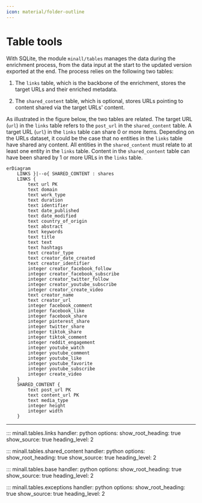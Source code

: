 ```yaml
---
icon: material/folder-outline
---
```


# Table tools


With SQLite, the module `minall/tables` manages the data during the enrichment process, from the data input at the start to the updated version exported at the end. The process relies on the following two tables:

1. The `links` table, which is the backbone of the enrichment, stores the target URLs and their enriched metadata.

2. The `shared_content` table, which is optional, stores URLs pointing to content shared via the target URLs' content.

As illustrated in the figure below, the two tables are related. The target URL (`url`) in the `links` table refers to the `post_url` in the `shared_content` table. A target URL (`url`) in the `links` table can share 0 or more items. Depending on the URLs dataset, it could be the case that no entities in the `links` table have shared any content. All entities in the `shared_content` must relate to at least one entity in the `links` table. Content in the `shared_content` table can have been shared by 1 or more URLs in the `links` table.

``` mermaid
erDiagram
    LINKS }|--o{ SHARED_CONTENT : shares
    LINKS {
        text url PK
        text domain
        text work_type
        text duration
        text identifier
        text date_published
        text date_modified
        text country_of_origin
        text abstract
        text keywords
        text title
        text text
        text hashtags
        text creator_type
        text creator_date_created
        text creator_identifier
        integer creator_facebook_follow
        integer creator_facebook_subscribe
        integer creator_twitter_follow
        integer creator_youtube_subscribe
        integer creator_create_video
        text creator_name
        text creator_url
        integer facebook_comment
        integer facebook_like
        integer facebook_share
        integer pinterest_share
        integer twitter_share
        integer tiktok_share
        integer tiktok_comment
        integer reddit_engagement
        integer youtube_watch
        integer youtube_comment
        integer youtube_like
        integer youtube_favorite
        integer youtube_subscribe
        integer create_video
    }
    SHARED_CONTENT {
        text post_url PK
        text content_url PK
        text media_type
        integer height
        integer width
    }
```

---

::: minall.tables.links
    handler: python
    options:
      show_root_heading: true
      show_source: true
      heading_level: 2

::: minall.tables.shared_content
    handler: python
    options:
      show_root_heading: true
      show_source: true
      heading_level: 2

::: minall.tables.base
    handler: python
    options:
      show_root_heading: true
      show_source: true
      heading_level: 2

::: minall.tables.exceptions
    handler: python
    options:
      show_root_heading: true
      show_source: true
      heading_level: 2